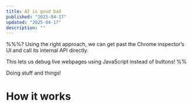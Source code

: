 ```yaml
---
title: AI is good bad
published: "2025-04-17"
updated: "2025-04-17"
description: ""
---
```


%%%?
Using the right approach, we can get past the Chrome inspector’s UI and call its internal API directly.

This lets us debug live webpages using JavaScript instead of buttons!
%%

Doing stuff and things!
# How it works
